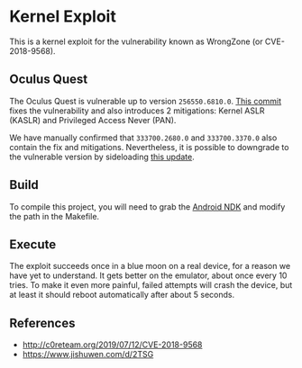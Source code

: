 # Kernel Exploit

This is a kernel exploit for the vulnerability known as WrongZone (or CVE-2018-9568).

## Oculus Quest

The Oculus Quest is vulnerable up to version `256550.6810.0`. [This commit](https://github.com/facebookincubator/oculus-linux-kernel/commit/589280fc40ddbcc2287024c8b672568a0fdd68e7#diff-56c7c22bc6dcdc2c4ff303ab61738ff2R1526) fixes the vulnerability and also introduces 2 mitigations: Kernel ASLR (KASLR) and Privileged Access Never (PAN).

We have manually confirmed that `333700.2680.0` and `333700.3370.0` also contain the fix and mitigations. Nevertheless, it is possible to downgrade to the vulnerable version by sideloading [this update](https://github.com/QuestEscape/updates/releases/download/3337000026800000/3337000026800000_3337000026800000.zip).

## Build

To compile this project, you will need to grab the [Android NDK](https://developer.android.com/ndk/downloads) and modify the path in the Makefile.

## Execute

The exploit succeeds once in a blue moon on a real device, for a reason we have yet to understand. It gets better on the emulator, about once every 10 tries. To make it even more painful, failed attempts will crash the device, but at least it should reboot automatically after about 5 seconds.

## References

- http://c0reteam.org/2019/07/12/CVE-2018-9568
- https://www.jishuwen.com/d/2TSG
